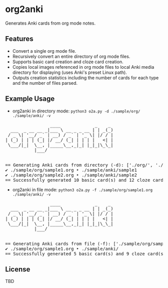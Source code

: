 # org2anki

Generates Anki cards from org mode notes.

## Features

* Convert a single org mode file.
* Recursively convert an entire directory of org mode files.
* Supports basic card creation and cloze card creation.
* Copies local images referenced in org mode files to local Anki media directory for displaying (uses Anki's preset Linux path).
* Outputs creation statistics including the number of cards for each type and the number of files parsed.

## Example Usage

* org2anki in directory mode: `python3 o2a.py -d ./sample/org/ ./sample/anki/ -v`

<pre>
                 ____             _    _ 
  ___  _ __ __ _|___ \ __ _ _ __ | | _(_)
 / _ \| '__/ _` | __) / _` | '_ \| |/ / |
| (_) | | | (_| |/ __/ (_| | | | |   <| |
 \___/|_|  \__, |_____\__,_|_| |_|_|\_\_|
           |___/                         
        

== Generating Anki cards from directory (-d): ['./org/', './anki/']
✔️ ./sample/org/sample1.org ‣ ./sample/anki/sample1
✔️ ./sample/org/sample2.org ‣ ./sample/anki/sample2
== Successfully generated 10 basic card(s) and 12 cloze card(s) from 2 file(s)
</pre>

* org2anki in file mode: `python3 o2a.py -f ./sample/org/sample1.org ./sample/anki/ -v`

<pre>
                 ____             _    _ 
  ___  _ __ __ _|___ \ __ _ _ __ | | _(_)
 / _ \| '__/ _` | __) / _` | '_ \| |/ / |
| (_) | | | (_| |/ __/ (_| | | | |   <| |
 \___/|_|  \__, |_____\__,_|_| |_|_|\_\_|
           |___/                         
        

== Generating Anki cards from file (-f): ['./sample/org/sample1.org', './anki/']
✔️ ./sample/org/sample1.org ‣ ./sample/anki/
== Successfully generated 5 basic card(s) and 9 cloze card(s) from 1 file(s)
</pre>

## License

TBD

